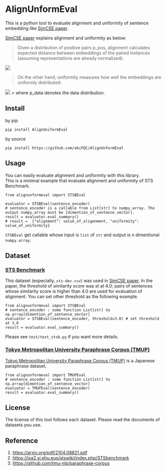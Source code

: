 # AlignUnformEval
This is a python tool to evaluate alignment and uniformity of sentence embedding like [SimCSE paper](https://arxiv.org/pdf/2104.08821.pdf).   

[SimCSE paper](https://arxiv.org/pdf/2104.08821.pdf) explains alignment and uniformity as below:
>  Given a distribution of positive
pairs p_pos, alignment calculates expected distance between embeddings of the paired instances (assuming representations are already normalized): 
<img src="https://latex.codecogs.com/gif.latex?\ell_{\rm align}:=\mathbb{E}_{(x, x^{+})\sim p_{\rm pos}}\left[\| f(x)-f(x^{+}) \|^{2} \right]" />


> On the other hand, uniformity measures how well
the embeddings are uniformly distributed:
<img src="https://latex.codecogs.com/gif.latex?\ell_{\rm uniformity}:=\log \mathbb{E}_{(x, y) \overset{i.i.d.}{\sim}  p_{\rm data}} \left[e ^{ -2\| f(x)-f(x^{+}) \|^{2}}\right]" />
> where p_data denotes the data distribution. 

## Install
by pip
```
pip install AlignUniformEval
``` 

by source
```
pip install https://github.com/akiFQC/AlignUnformEval
```


## Usage
You can easily evaluate alignment and uniformity with this library.  
This is a minimal example that evaluate alignment and uniformity of STS Benchmark.
```
from alignunformeval import STSBEval

evaluator = STSBEval(sentence_encoder)
# sentence_encoder is a callable from List[str] to numpy.array. The output numpy.array must be [dimention_of_sentence_vector].
result = evaluator.eval_summary()
# result =  {"alignment": value_of_aligenment, "uniformity": value_of_uniformity}
```
`STSBEval` get callable whose input is `list` of `str` and output is n dimentional `numpy.array`.

## Dataset

### [STS Benchmark](https://ixa2.si.ehu.eus/stswiki/index.php/STSbenchmark)
This dataset (especially, `sts-dev.csv`) was used in [SimCSE paper](https://arxiv.org/pdf/2104.08821.pdf). In the paper, the threshold of similarity score was st at 4.0;  pairs of sentences whose similarity score is higher than 4.0 are used for evaluation of alignment. You can set other threshold as the following example.
```
from alignunformeval import STSBEval
# sentence_encoder : some function List[str] to np.array[dimention_of_sentence_vector]
evaluator = STSBEval(sentence_encoder, threshold=3.0) # set threshold at 3.0
result = evaluator.eval_summary()
```
Please see `test/test_stsb.py` if you want more details.

### [Tokyo Metropolitan University Paraphrase Corpus (TMUP)](https://github.com/tmu-nlp/paraphrase-corpus)
[Tokyo Metropolitan University Paraphrase Corpus (TMUP)](https://github.com/tmu-nlp/paraphrase-corpus) is a Japanese paraphrase dataset.

```
from alignunformeval import TMUPEval
# sentence_encoder : some function List[str] to np.array[dimention_of_sentence_vector]
evaluator = TMUPEval(sentence_encoder)
result = evaluator.eval_summary()
```

## License 
The license of this tool follows each dataset. Please read the documents of datasets you use.

## Reference
1. https://arxiv.org/pdf/2104.08821.pdf 
2. https://ixa2.si.ehu.eus/stswiki/index.php/STSbenchmark 
3. https://github.com/tmu-nlp/paraphrase-corpus

